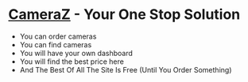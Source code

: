 # <a href="https://assignment-12-62125.web.app/">CameraZ</a> - Your One Stop Solution
* You can order cameras
* You can find cameras
* You will have your own dashboard
* You will find the best price here
* And The Best Of All The Site Is Free (Until You Order Something)
